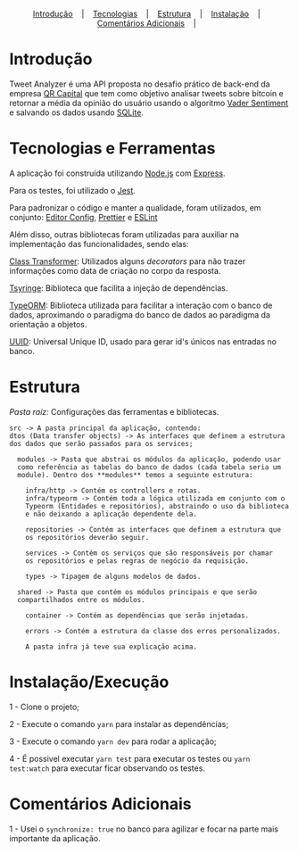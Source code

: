<p align="center">
  <a href="#-Introdução">Introdução</a>
  &nbsp;&nbsp;&nbsp;|&nbsp;&nbsp;&nbsp;
  <a href="#-Tecnologias-e-Ferramentas">Tecnologias</a>
  &nbsp;&nbsp;&nbsp;|&nbsp;&nbsp;&nbsp;
  <a href="#-Estrutura">Estrutura</a>
  &nbsp;&nbsp;&nbsp;|&nbsp;&nbsp;&nbsp;
  <a href="#-Instalação/Execução">Instalação</a>
  &nbsp;&nbsp;&nbsp;|&nbsp;&nbsp;&nbsp;
  <a href="#-Comentários-Adicionais">Comentários Adicionais</a>
  &nbsp;&nbsp;&nbsp;|&nbsp;&nbsp;&nbsp;
</p>

# Introdução

Tweet Analyzer é uma API proposta no desafio prático de back-end da empresa [QR Capital](https://www.qr.capital/pt/) que tem como objetivo analisar tweets sobre bitcoin e retornar a média da opinião do usuário usando o algoritmo [Vader Sentiment](https://github.com/cjhutto/vaderSentiment) e salvando os dados usando [SQLite](https://www.sqlite.org/index.html).

# Tecnologias e Ferramentas

A aplicação foi construída utilizando [Node.js](https://nodejs.org/en/) com [Express](https://expressjs.com/pt-br/).

Para os testes, foi utilizado o [Jest](https://jestjs.io/pt-BR/).

Para padronizar o código e manter a qualidade, foram utilizados, em conjunto: [Editor Config](https://editorconfig.org/), [Prettier](https://prettier.io/) e [ESLint](https://eslint.org/)

Além disso, outras bibliotecas foram utilizadas para auxiliar na implementação das funcionalidades, sendo elas:

[Class Transformer](https://github.com/typestack/class-transformer): Utilizados alguns *decorators* para não trazer informações como data de criação no corpo da resposta.

[Tsyringe](https://www.npmjs.com/package/tsyringe?activeTab=readme): Biblioteca que facilita a injeção de dependências.

[TypeORM](https://typeorm.io/#/): Biblioteca utilizada para facilitar a interação com o banco de dados, aproximando o paradigma do banco de dados ao paradigma da orientação a objetos.

[UUID](https://www.npmjs.com/package/uuid): Universal Unique ID, usado para gerar id's únicos nas entradas no banco.

# Estrutura

*Pasta raíz:* Configurações das ferramentas e bibliotecas.

```
src -> A pasta principal da aplicação, contendo:
dtos (Data transfer objects) -> As interfaces que definem a estrutura dos dados que serão passados para os services;

  modules -> Pasta que abstrai os módulos da aplicação, podendo usar
  como referência as tabelas do banco de dados (cada tabela seria um
  module). Dentro dos **modules** temos a seguinte estrutura:

    infra/http -> Contém os controllers e rotas.
    infra/typeorm -> Contém toda a lógica utilizada em conjunto com o
    Typeorm (Entidades e repositórios), abstraindo o uso da biblioteca
    e não deixando a aplicação dependente dela.

    repositories -> Contém as interfaces que definem a estrutura que
    os repositórios deverão seguir.

    services -> Contém os serviços que são responsáveis por chamar
    os repositórios e pelas regras de negócio da requisição.

    types -> Tipagem de alguns modelos de dados.

  shared -> Pasta que contém os módulos principais e que serão
  compartilhados entre os módulos.

    container -> Contém as dependências que serão injetadas.

    errors -> Contém a estrutura da classe dos erros personalizados.

    A pasta infra já teve sua explicação acima.
```

# Instalação/Execução

1 - Clone o projeto;

2 - Execute o comando ```yarn``` para instalar as dependências;

3 - Execute o comando ```yarn dev``` para rodar a aplicação;

4 - É possivel executar ```yarn test``` para executar os testes ou ```yarn test:watch``` para executar ficar observando os testes.

# Comentários Adicionais

1 - Usei o ```synchronize: true``` no banco para agilizar e focar na parte mais importante da aplicação.
